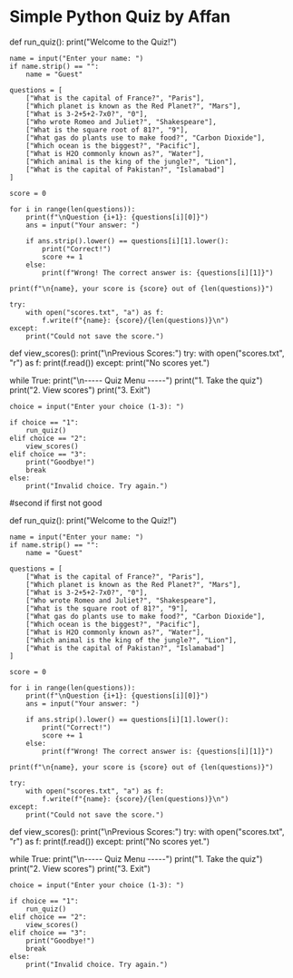 # Simple Python Quiz by Affan

def run_quiz():
    print("Welcome to the Quiz!")

    name = input("Enter your name: ")
    if name.strip() == "":
        name = "Guest"

    questions = [
        ["What is the capital of France?", "Paris"],
        ["Which planet is known as the Red Planet?", "Mars"],
        ["What is 3-2+5+2-7x0?", "0"],
        ["Who wrote Romeo and Juliet?", "Shakespeare"],
        ["What is the square root of 81?", "9"],
        ["What gas do plants use to make food?", "Carbon Dioxide"],
        ["Which ocean is the biggest?", "Pacific"],
        ["What is H2O commonly known as?", "Water"],
        ["Which animal is the king of the jungle?", "Lion"],
        ["What is the capital of Pakistan?", "Islamabad"]
    ]

    score = 0

    for i in range(len(questions)):
        print(f"\nQuestion {i+1}: {questions[i][0]}")
        ans = input("Your answer: ")

        if ans.strip().lower() == questions[i][1].lower():
            print("Correct!")
            score += 1
        else:
            print(f"Wrong! The correct answer is: {questions[i][1]}")

    print(f"\n{name}, your score is {score} out of {len(questions)}")

    try:
        with open("scores.txt", "a") as f:
            f.write(f"{name}: {score}/{len(questions)}\n")
    except:
        print("Could not save the score.")

def view_scores():
    print("\nPrevious Scores:")
    try:
        with open("scores.txt", "r") as f:
            print(f.read())
    except:
        print("No scores yet.")

while True:
    print("\n----- Quiz Menu -----")
    print("1. Take the quiz")
    print("2. View scores")
    print("3. Exit")

    choice = input("Enter your choice (1-3): ")

    if choice == "1":
        run_quiz()
    elif choice == "2":
        view_scores()
    elif choice == "3":
        print("Goodbye!")
        break
    else:
        print("Invalid choice. Try again.")




#second if first not good

def run_quiz():
    print("Welcome to the Quiz!")

    name = input("Enter your name: ")
    if name.strip() == "":
        name = "Guest"

    questions = [
        ["What is the capital of France?", "Paris"],
        ["Which planet is known as the Red Planet?", "Mars"],
        ["What is 3-2+5+2-7x0?", "0"],
        ["Who wrote Romeo and Juliet?", "Shakespeare"],
        ["What is the square root of 81?", "9"],
        ["What gas do plants use to make food?", "Carbon Dioxide"],
        ["Which ocean is the biggest?", "Pacific"],
        ["What is H2O commonly known as?", "Water"],
        ["Which animal is the king of the jungle?", "Lion"],
        ["What is the capital of Pakistan?", "Islamabad"]
    ]

    score = 0

    for i in range(len(questions)):
        print(f"\nQuestion {i+1}: {questions[i][0]}")
        ans = input("Your answer: ")

        if ans.strip().lower() == questions[i][1].lower():
            print("Correct!")
            score += 1
        else:
            print(f"Wrong! The correct answer is: {questions[i][1]}")

    print(f"\n{name}, your score is {score} out of {len(questions)}")

    try:
        with open("scores.txt", "a") as f:
            f.write(f"{name}: {score}/{len(questions)}\n")
    except:
        print("Could not save the score.")

def view_scores():
    print("\nPrevious Scores:")
    try:
        with open("scores.txt", "r") as f:
            print(f.read())
    except:
        print("No scores yet.")

while True:
    print("\n----- Quiz Menu -----")
    print("1. Take the quiz")
    print("2. View scores")
    print("3. Exit")

    choice = input("Enter your choice (1-3): ")

    if choice == "1":
        run_quiz()
    elif choice == "2":
        view_scores()
    elif choice == "3":
        print("Goodbye!")
        break
    else:
        print("Invalid choice. Try again.")
